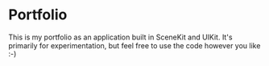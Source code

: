 # Portfolio

This is my portfolio as an application built in SceneKit and UIKit. It's primarily for experimentation, but feel free to use the code however you like :-)